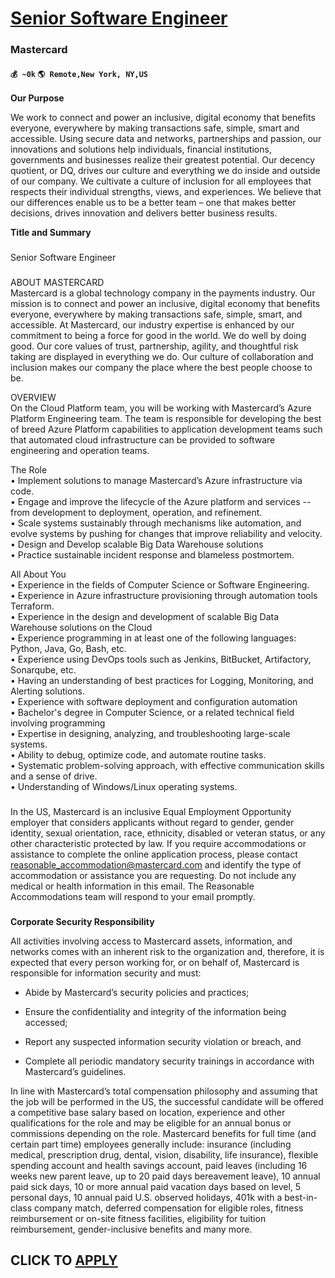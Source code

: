 # [Senior Software Engineer](https://www.remotewlb.com/apply/senior-software-engineer-59831)  
### Mastercard  
#### `💰 ~0k` `🌎 Remote,New York, NY,US`  

**Our Purpose**

We work to connect and power an inclusive, digital economy that benefits everyone, everywhere by making transactions safe, simple, smart and accessible. Using secure data and networks, partnerships and passion, our innovations and solutions help individuals, financial institutions, governments and businesses realize their greatest potential. Our decency quotient, or DQ, drives our culture and everything we do inside and outside of our company. We cultivate a culture of inclusion for all employees that respects their individual strengths, views, and experiences. We believe that our differences enable us to be a better team – one that makes better decisions, drives innovation and delivers better business results.

 **Title and Summary**

###

Senior Software Engineer

###

ABOUT MASTERCARD  
Mastercard is a global technology company in the payments industry. Our mission is to connect and power an inclusive, digital economy that benefits everyone, everywhere by making transactions safe, simple, smart, and accessible. At Mastercard, our industry expertise is enhanced by our commitment to being a force for good in the world. We do well by doing good. Our core values of trust, partnership, agility, and thoughtful risk taking are displayed in everything we do. Our culture of collaboration and inclusion makes our company the place where the best people choose to be.  
  
  
OVERVIEW  
On the Cloud Platform team, you will be working with Mastercard’s Azure Platform Engineering team. The team is responsible for developing the best of breed Azure Platform capabilities to application development teams such that automated cloud infrastructure can be provided to software engineering and operation teams.  
  
The Role  
• Implement solutions to manage Mastercard’s Azure infrastructure via code.  
• Engage and improve the lifecycle of the Azure platform and services -- from development to deployment, operation, and refinement.  
• Scale systems sustainably through mechanisms like automation, and evolve systems by pushing for changes that improve reliability and velocity.  
• Design and Develop scalable Big Data Warehouse solutions  
• Practice sustainable incident response and blameless postmortem.  
  
  
All About You  
• Experience in the fields of Computer Science or Software Engineering.  
• Experience in Azure infrastructure provisioning through automation tools Terraform.  
• Experience in the design and development of scalable Big Data Warehouse solutions on the Cloud  
• Experience programming in at least one of the following languages: Python, Java, Go, Bash, etc.  
• Experience using DevOps tools such as Jenkins, BitBucket, Artifactory, Sonarqube, etc.  
• Having an understanding of best practices for Logging, Monitoring, and Alerting solutions.  
• Experience with software deployment and configuration automation  
• Bachelor's degree in Computer Science, or a related technical field involving programming  
• Expertise in designing, analyzing, and troubleshooting large-scale systems.  
• Ability to debug, optimize code, and automate routine tasks.  
• Systematic problem-solving approach, with effective communication skills and a sense of drive.  
• Understanding of Windows/Linux operating systems.

###

In the US, Mastercard is an inclusive Equal Employment Opportunity employer that considers applicants without regard to gender, gender identity, sexual orientation, race, ethnicity, disabled or veteran status, or any other characteristic protected by law. If you require accommodations or assistance to complete the online application process, please contact reasonable_accommodation@mastercard.com and identify the type of accommodation or assistance you are requesting. Do not include any medical or health information in this email. The Reasonable Accommodations team will respond to your email promptly.

###

 **Corporate Security Responsibility**

  
All activities involving access to Mastercard assets, information, and networks comes with an inherent risk to the organization and, therefore, it is expected that every person working for, or on behalf of, Mastercard is responsible for information security and must:

  * Abide by Mastercard’s security policies and practices;

  * Ensure the confidentiality and integrity of the information being accessed;

  * Report any suspected information security violation or breach, and

  * Complete all periodic mandatory security trainings in accordance with Mastercard’s guidelines.

In line with Mastercard’s total compensation philosophy and assuming that the job will be performed in the US, the successful candidate will be offered a competitive base salary based on location, experience and other qualifications for the role and may be eligible for an annual bonus or commissions depending on the role. Mastercard benefits for full time (and certain part time) employees generally include: insurance (including medical, prescription drug, dental, vision, disability, life insurance), flexible spending account and health savings account, paid leaves (including 16 weeks new parent leave, up to 20 paid days bereavement leave), 10 annual paid sick days, 10 or more annual paid vacation days based on level, 5 personal days, 10 annual paid U.S. observed holidays, 401k with a best-in-class company match, deferred compensation for eligible roles, fitness reimbursement or on-site fitness facilities, eligibility for tuition reimbursement, gender-inclusive benefits and many more.

  

  

  

  
## CLICK TO [APPLY](https://www.remotewlb.com/apply/senior-software-engineer-59831)

